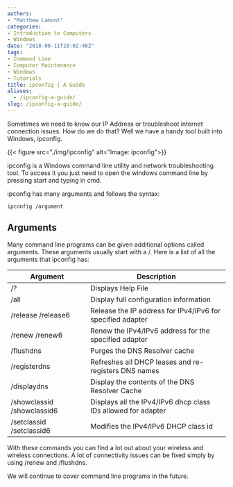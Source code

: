 ```yaml
---
authors: 
- "Matthew Lamont"
categories:
- Introduction to Computers
- Windows
date: "2018-08-11T18:02:46Z"
tags:
- Command Line
- Computer Maintenance
- Windows
- Tutorials
title: ipconfig | A Guide
aliases:
  - /ipconfig-a-guide/
slug: /ipconfig-a-guide/
---
```


Sometimes we need to know our IP Address or troubleshoot internet connection issues. How do we do that? Well we have a handy tool built into Windows, ipconfig.

{{< figure src="./img/ipconfig" alt="Image: ipconfig">}}

ipconfig is a Windows command line utility and network troubleshooting tool. To access it you just need to open the windows command line by pressing start and typing in cmd.

ipconfig has many arguments and follows the syntax:

```
ipconfig /argument
```
## Arguments

Many command line programs can be given additional options called arguments. These arguments usually start with a /. Here is a list of all the arguments that ipconfig has:

| Argument                   | Description                                                   |
|----------------------------|---------------------------------------------------------------|
| /?                         | Displays Help File                                            |
| /all                       | Display full configuration information                        |
| /release /release6         | Release the IP address for IPv4/IPv6 for specified adapter   |
| /renew /renew6             | Renew the IPv4/IPv6 address for the specified adapter        |
| /flushdns                  | Purges the DNS Resolver cache                                 |
| /registerdns               | Refreshes all DHCP leases and re-registers DNS names          |
| /displaydns                | Display the contents of the DNS Resolver Cache                |
| /showclassid /showclassid6 | Displays all the IPv4/IPv6 dhcp class IDs allowed for adapter |
| /setclassid /setclassid6   | Modifies the IPv4/IPv6 DHCP class id                          |

With these commands you can find a lot out about your wireless and wireless connections. A lot of connectivity issues can be fixed simply by using /renew and /flushdns.

We will continue to cover command line programs in the future.